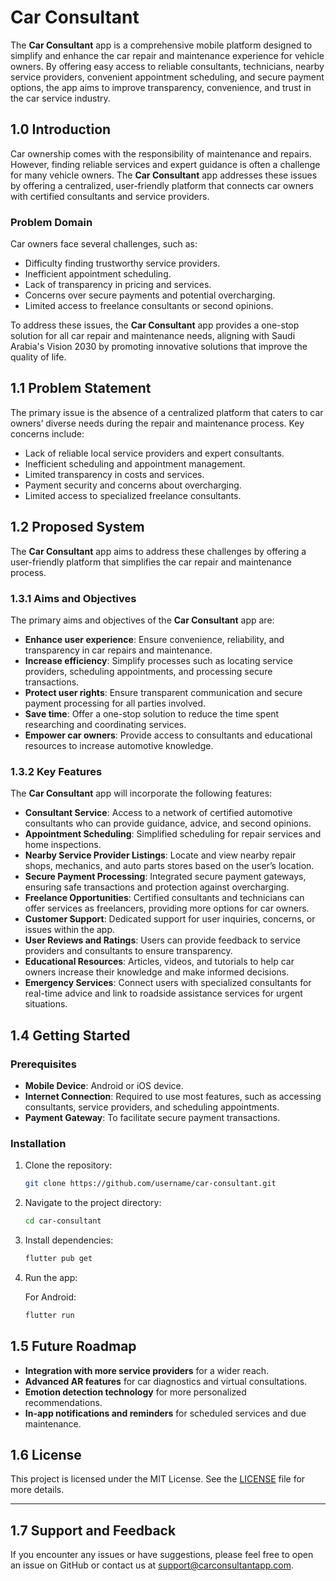 # Car Consultant

The **Car Consultant** app is a comprehensive mobile platform designed to simplify and enhance the car repair and maintenance experience for vehicle owners. By offering easy access to reliable consultants, technicians, nearby service providers, convenient appointment scheduling, and secure payment options, the app aims to improve transparency, convenience, and trust in the car service industry.

## 1.0 Introduction

Car ownership comes with the responsibility of maintenance and repairs. However, finding reliable services and expert guidance is often a challenge for many vehicle owners. The **Car Consultant** app addresses these issues by offering a centralized, user-friendly platform that connects car owners with certified consultants and service providers.

### Problem Domain

Car owners face several challenges, such as:

- Difficulty finding trustworthy service providers.
- Inefficient appointment scheduling.
- Lack of transparency in pricing and services.
- Concerns over secure payments and potential overcharging.
- Limited access to freelance consultants or second opinions.

To address these issues, the **Car Consultant** app provides a one-stop solution for all car repair and maintenance needs, aligning with Saudi Arabia's Vision 2030 by promoting innovative solutions that improve the quality of life.

## 1.1 Problem Statement

The primary issue is the absence of a centralized platform that caters to car owners’ diverse needs during the repair and maintenance process. Key concerns include:

- Lack of reliable local service providers and expert consultants.
- Inefficient scheduling and appointment management.
- Limited transparency in costs and services.
- Payment security and concerns about overcharging.
- Limited access to specialized freelance consultants.

## 1.2 Proposed System

The **Car Consultant** app aims to address these challenges by offering a user-friendly platform that simplifies the car repair and maintenance process.

### 1.3.1 Aims and Objectives

The primary aims and objectives of the **Car Consultant** app are:

- **Enhance user experience**: Ensure convenience, reliability, and transparency in car repairs and maintenance.
- **Increase efficiency**: Simplify processes such as locating service providers, scheduling appointments, and processing secure transactions.
- **Protect user rights**: Ensure transparent communication and secure payment processing for all parties involved.
- **Save time**: Offer a one-stop solution to reduce the time spent researching and coordinating services.
- **Empower car owners**: Provide access to consultants and educational resources to increase automotive knowledge.

### 1.3.2 Key Features

The **Car Consultant** app will incorporate the following features:

- **Consultant Service**: Access to a network of certified automotive consultants who can provide guidance, advice, and second opinions.
- **Appointment Scheduling**: Simplified scheduling for repair services and home inspections.
- **Nearby Service Provider Listings**: Locate and view nearby repair shops, mechanics, and auto parts stores based on the user’s location.
- **Secure Payment Processing**: Integrated secure payment gateways, ensuring safe transactions and protection against overcharging.
- **Freelance Opportunities**: Certified consultants and technicians can offer services as freelancers, providing more options for car owners.
- **Customer Support**: Dedicated support for user inquiries, concerns, or issues within the app.
- **User Reviews and Ratings**: Users can provide feedback to service providers and consultants to ensure transparency.
- **Educational Resources**: Articles, videos, and tutorials to help car owners increase their knowledge and make informed decisions.
- **Emergency Services**: Connect users with specialized consultants for real-time advice and link to roadside assistance services for urgent situations.

## 1.4 Getting Started

### Prerequisites

- **Mobile Device**: Android or iOS device.
- **Internet Connection**: Required to use most features, such as accessing consultants, service providers, and scheduling appointments.
- **Payment Gateway**: To facilitate secure payment transactions.

### Installation

1. Clone the repository:

    ```bash
    git clone https://github.com/username/car-consultant.git
    ```

2. Navigate to the project directory:

    ```bash
    cd car-consultant
    ```

3. Install dependencies:

    ```bash
    flutter pub get
    ```

4. Run the app:

    For Android:

    ```bash
    flutter run
    ```

## 1.5 Future Roadmap

- **Integration with more service providers** for a wider reach.
- **Advanced AR features** for car diagnostics and virtual consultations.
- **Emotion detection technology** for more personalized recommendations.
- **In-app notifications and reminders** for scheduled services and due maintenance.

## 1.6 License

This project is licensed under the MIT License. See the [LICENSE](LICENSE) file for more details.

---

## 1.7 Support and Feedback

If you encounter any issues or have suggestions, please feel free to open an issue on GitHub or contact us at support@carconsultantapp.com.

